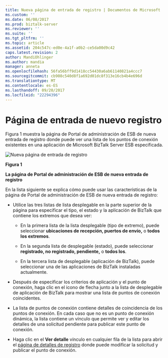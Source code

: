 ```yaml
---
title: Nueva página de entrada de registro | Documentos de Microsoft
ms.custom: ''
ms.date: 06/08/2017
ms.prod: biztalk-server
ms.reviewer: ''
ms.suite: ''
ms.tgt_pltfrm: ''
ms.topic: article
ms.assetid: 204c547c-ed0e-4a1f-a0b2-ce5da00d9c42
caps.latest.revision: 2
author: MandiOhlinger
ms.author: mandia
manager: anneta
ms.openlocfilehash: 56fa56bff9d1418cc54430a6ab61140821a4ccc7
ms.sourcegitcommit: cb908c540d8f1a692d01dc8f313e16cb4b4e696d
ms.translationtype: MT
ms.contentlocale: es-ES
ms.lasthandoff: 09/20/2017
ms.locfileid: "22294396"
---
```

# <a name="new-registry-entry-page"></a>Página de entrada de nuevo registro
Figura 1 muestra la página de Portal de administración de ESB de nueva entrada de registro donde puede ver una lista de los puntos de conexión existentes en una aplicación de Microsoft BizTalk Server ESB especificada.  
  
 ![Nueva página de entrada de registro](../esb-toolkit/media/ch8-newregistryentrypage.gif "Ch8-NewRegistryEntryPage")  
  
 **Figura 1**  
  
 **La página de Portal de administración de ESB de nueva entrada de registro**  
  
 En la lista siguiente se explica cómo puede usar las características de la página de Portal de administración de ESB de nueva entrada de registro:  
  
-   Utilice las tres listas de lista desplegable en la parte superior de la página para especificar el tipo, el estado y la aplicación de BizTalk que contiene los extremos que desea ver:  
  
    -   En la primera lista de la lista desplegable (tipo de extremo), puede seleccionar **ubicaciones de recepción, puertos de envío,** o **todos los extremos**.  
  
    -   En la segunda lista de desplegable (estado), puede seleccionar **registrado, no registrado, pendiente,** o **todos los**.  
  
    -   En la tercera lista de desplegable (aplicación de BizTalk), puede seleccionar una de las aplicaciones de BizTalk instaladas actualmente.  
  
-   Después de especificar los criterios de aplicación y el punto de conexión, haga clic en el icono de flecha junto a la lista de desplegable de aplicación de BizTalk para mostrar una lista de puntos de conexión coincidentes.  
  
-   La lista de puntos de conexión contiene detalles de coincidencia de los puntos de conexión. En cada caso que no es un punto de conexión dinámica, la lista contiene un vínculo que permite ver y editar los detalles de una solicitud pendiente para publicar este punto de conexión.  
  
-   Haga clic en el **Ver detalle** vínculo en cualquier fila de la lista para abrir el [página de detalles de registro](../esb-toolkit/registry-details-page.md) donde puede modificar la solicitud y publicar el punto de conexión.